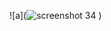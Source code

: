 ![a](![screenshot 34](https://cloud.githubusercontent.com/assets/21317654/19229905/aeaf4860-8e96-11e6-9b9b-a3b50dc880db.png)
)
